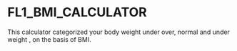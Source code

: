 # FL1_BMI_CALCULATOR
This calculator categorized your body weight under over, normal and under weight , on the basis of BMI.

